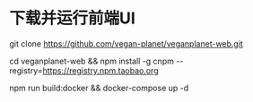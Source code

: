 # 下载并运行前端UI
git clone https://github.com/vegan-planet/veganplanet-web.git

cd veganplanet-web && npm install -g cnpm --registry=https://registry.npm.taobao.org

npm run build:docker && docker-compose up -d

